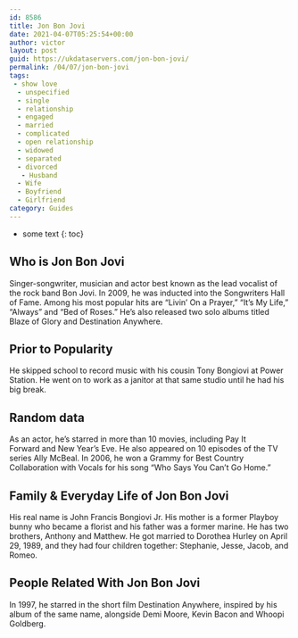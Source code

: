 ```yaml
---
id: 8586
title: Jon Bon Jovi
date: 2021-04-07T05:25:54+00:00
author: victor
layout: post
guid: https://ukdataservers.com/jon-bon-jovi/
permalink: /04/07/jon-bon-jovi
tags:
 - show love
  - unspecified
  - single
  - relationship
  - engaged
  - married
  - complicated
  - open relationship
  - widowed
  - separated
  - divorced
   - Husband
  - Wife
  - Boyfriend
  - Girlfriend
category: Guides
---
```


* some text
{: toc}


## Who is Jon Bon Jovi



Singer-songwriter, musician and actor best known as the lead vocalist of the rock band Bon Jovi. In 2009, he was inducted into the Songwriters Hall of Fame. Among his most popular hits are &#8220;Livin&#8217; On a Prayer,&#8221; &#8220;It&#8217;s My Life,&#8221; &#8220;Always&#8221; and &#8220;Bed of Roses.&#8221; He&#8217;s also released two solo albums titled Blaze of Glory and Destination Anywhere. 

                
                
                
## Prior to Popularity



He skipped school to record music with his cousin Tony Bongiovi at Power Station. He went on to work as a janitor at that same studio until he had his big break.

                
                
                
## Random data



As an actor, he&#8217;s starred in more than 10 movies, including Pay It Forward and New Year&#8217;s Eve. He also appeared on 10 episodes of the TV series Ally McBeal. In 2006, he won a Grammy for Best Country Collaboration with Vocals for his song &#8220;Who Says You Can&#8217;t Go Home.&#8221;

                
                
                
## Family & Everyday Life of Jon Bon Jovi



His real name is John Francis Bongiovi Jr. His mother is a former Playboy bunny who became a florist and his father was a former marine. He has two brothers, Anthony and Matthew. He got married to Dorothea Hurley on April 29, 1989, and they had four children together: Stephanie, Jesse, Jacob, and Romeo. 

                
                
                
## People Related With Jon Bon Jovi



In 1997, he starred in the short film Destination Anywhere, inspired by his album of the same name, alongside Demi Moore, Kevin Bacon and Whoopi Goldberg. 

                
              
            
          
          
          